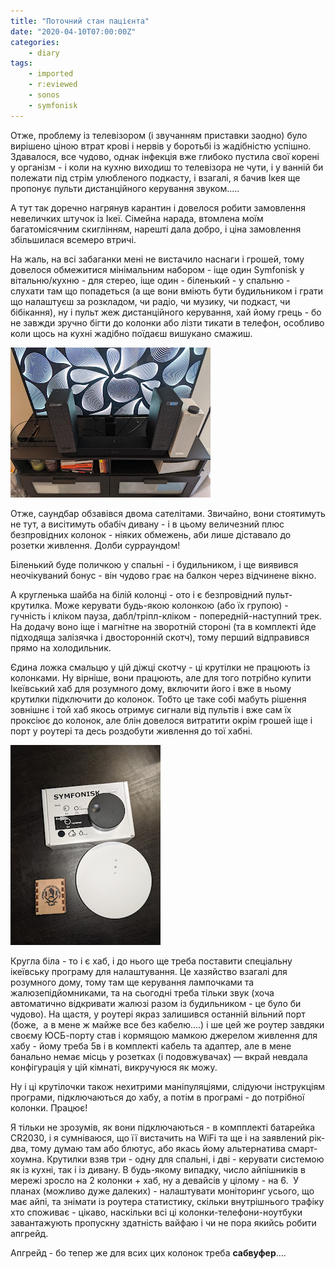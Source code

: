 ```yaml
---
title: "Поточний стан пацієнта"
date: "2020-04-10T07:00:00Z"
categories:
    - diary
tags:
    - imported
    - r:eviewed
    - sonos
    - symfonisk
---
```

Отже, проблему із телевізором (і звучанням приставки заодно) було вирішено ціною втрат крові і нервів у боротьбі із жадібністю успішно. Здавалося, все чудово, однак інфекція вже глибоко пустила свої корені у організм - і коли на кухню виходиш то телевізора не чути, і у ванній би полежати під стрім улюбленого подкасту, і взагалі, я бачив Ікея ще пропонує пульти дистанційного керування звуком.....
<!--more-->
А тут так доречно нагрянув карантин і довелося робити замовлення невеличких штучок із Ікеї. Сімейна нарада, втомлена моїм багатомісячним скиглінням, нарешті дала добро, і ціна замовлення збільшилася всемеро втричі.

На жаль, на всі забаганки мені не вистачило наснаги і грошей, тому довелося обмежитися мінімальним набором - іще один Symfonisk у вітальню/кухню - для стерео, іще один - біленький - у спальню - слухати там що попадеться (а ще вони вміють бути будильником і грати що налаштуєш за розкладом, чи радіо, чи музику, чи подкаст, чи бібікання), ну і пульт жеж дистанційного керування, хай йому грець - бо не завжди зручно бігти до колонки або лізти тикати в телефон, особливо коли щось на кухні жадібно поїдаєш вишукано смажиш.

[![](thumb_00.jpg)](img00.jpg)

Отже, саундбар обзавівся двома сателітами. Звичайно, вони стоятимуть не тут, а висітимуть обабіч дивану - і в цьому величезний плюс безпровідних колонок - ніяких обмежень, аби лише діставало до розетки живлення. Долби сурраундом!

Біленький буде поличкою у спальні - і будильником, і ще виявився неочікуваний бонус - він чудово грає на балкон через відчинене вікно. 

А кругленька шайба на білій колонці - ото і є безпровідний пульт-крутилка. Може керувати будь-якою колонкою (або їх групою) - гучність і кліком пауза, дабл/тріпл-кліком - попередній-наступний трек. На додачу воно іще і магнітне на зворотній стороні (та в комплекті йде підходяща залізячка і двосторонній скотч), тому перший відправився прямо на холодильник.

Єдина ложка смальцю у цій діжці скотчу - ці крутілки не працюють із колонками. Ну вірніше, вони працюють, але для того потрібно купити Ікеївський хаб для розумного дому, включити його і вже в ньому крутилки підключити до колонок. Тобто це таке собі мабуть рішення зовнішнє і той хаб якось отримує сигнали від пультів і вже сам їх проксіює до колонок, але блін довелося витратити окрім грошей іще і порт у роутері та десь роздобути живлення до тої хабні.

[![](thumb_01.jpg)](img01.jpg)

Кругла біла - то і є хаб, і до нього ще треба поставити спеціальну ікеївську програму для налаштування. Це хазяйство взагалі для розумного дому, тому там ще керування лампочками та жалюзепідйомниками, та на сьогодні треба тільки звук (хоча автоматично відкривати жалюзі разом із будильником - це було би чудово). На щастя, у роутері якраз залишився останній вільний порт (боже,  а в мене ж майже все без кабелю....) і ше цей же роутер завдяки своєму ЮСБ-порту став і кормящою мамкою джерелом живлення для хабу - йому треба 5в і в комплекті кабель та адаптер, але в мене банально немає місць у розетках (і подовжувачах) — вкрай невдала конфігурація у цій кімнаті, викручуюся як можу.

Ну і ці крутілочки також нехитрими маніпуляціями, слідуючи інструкціям програми, підключаються до хабу, а потім в програмі - до потрібної колонки. Працює!

Я тільки не зрозумів, як вони підключаються - в компплекті батарейка CR2030, і я сумніваюся, що її вистачить на WiFi та ще і на заявлений рік-два, тому думаю там або блютус, або якась йому альтернатива смарт-хоумна. Крутилки взяв три - одну для спальні, і дві - керувати системою як із кухні, так і із дивану. В будь-якому випадку, число айпішників в мережі зросло на 2 колонки + хаб, ну а девайсів у цілому - на 6.  У планах (можливо дуже далеких) - налаштувати моніторинг усього, що має айпі, та знімати із роутера статистику, скільки внутрішнього трафіку хто споживає - цікаво, наскільки всі ці колонки-телефони-ноутбуки завантажують пропускну здатність вайфаю і чи не пора якийсь робити апгрейд.

Апгрейд - бо тепер же для всих цих колонок треба **сабвуфер**....  
